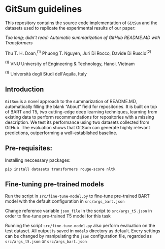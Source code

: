# GitSum guidelines
This repository contains the source code implementation of `GitSum` and the datasets
used to replicate the experimental results of our paper:

*Too long; didn’t read: Automatic summarization of GitHub
README.MD with Transformers*

Thu T. H. Doan,<sup>(1)</sup> Phuong T. Nguyen, Juri Di Rocco, Davide Di Ruscio<sup>(2)</sup>


<sup>(1)</sup> VNU University of Engineering & Technology, Hanoi, Vietnam

<sup>(1)</sup> Università degli Studi dell'Aquila, Italy


## Introduction
`GitSum` is a novel approach to the summarization of README.MD, 
automatically filling the blank “About” field for repositories. 
It is built on top of BART and T5, two cutting-edge deep learning techniques,
learning from existing data to perform recommendations 
for repositories with a missing description. 
We test its performance using two datasets collected from GitHub. 
The evaluation shows that GitSum can generate highly relevant predictions, 
outperforming a well-established baseline.

## Pre-requisites:
Installing neccessary packages:
```shell script
pip install datasets transformers rouge-score nltk
```

## Fine-tuning pre-trained models
Run the script in `src/fine-tune-model.py` to fine-tune pre-trained BART model with the default configuration in `src/args_bart.json`

Change reference variable `json_file` in the script to `src/args_t5.json` in order to fine-tune pre-trained T5 model for this task

Running  the script `src/fine-tune-model.py` also perform evaluation on the test dataset. All output is saved in `models` directory as default. Every settings can be changed by manipulating the `json` configuration file, regarded as `src/args_t5.json` or `src/args_bart.json`
